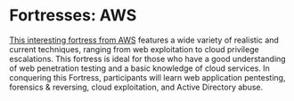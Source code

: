 # Fortresses: AWS
[This interesting fortress from AWS](https://app.hackthebox.com/fortresses/7) features a wide variety of realistic and current techniques, ranging from web exploitation to cloud privilege escalations. This fortress is ideal for those who have a good understanding of web penetration testing and a basic knowledge of cloud services.
In conquering this Fortress, participants will learn web application pentesting, forensics & reversing, cloud exploitation, and Active Directory abuse.

<!--

https://readmedium.com/en/https:/karol-mazurek.medium.com/htb-aws-fortress-tips-16dff9ed4dcd

-->
